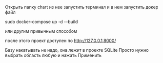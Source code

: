 Открыть папку chart из нее запустить терминал и в нем запустить докер файл

sudo docker-compose up -d --build

или другим привычным способом

после этого проект доступен по http://127.0.0.1:8000/ 

Базу накатывать не надо, она лежит в проекте SQLite
Просто нужно выбрать область любую и нажать Применить
